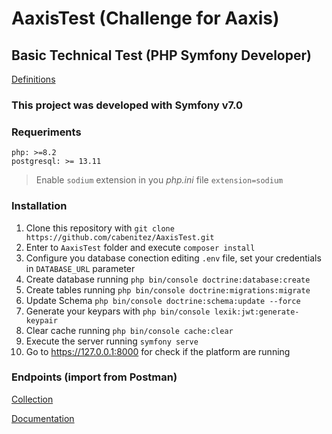 # AaxisTest (Challenge for Aaxis)
## Basic Technical Test (PHP Symfony Developer)

[Definitions](https://github.com/cabenitez/AaxisTest/blob/main/PDF-php-symfony-test-2023-en.pdf)

### This project was developed with Symfony v7.0

### Requeriments 
```
php: >=8.2
postgresql: >= 13.11
```
> Enable `sodium` extension in you *php.ini* file `extension=sodium`

### Installation
1. Clone this repository with `git clone https://github.com/cabenitez/AaxisTest.git`
2. Enter to `AaxisTest` folder and execute `composer install` 
3. Configure you database conection editing `.env` file, set your credentials in `DATABASE_URL` parameter
4. Create database running `php bin/console doctrine:database:create`
5. Create tables running `php bin/console doctrine:migrations:migrate` 
6. Update Schema `php bin/console doctrine:schema:update --force`
7. Generate your keypars with `php bin/console lexik:jwt:generate-keypair`
8. Clear cache running `php bin/console cache:clear`
9. Execute the server running `symfony serve` 
10. Go to https://127.0.0.1:8000 for check if the platform are running

### Endpoints (import from Postman)

[Collection](https://api.postman.com/collections/997492-4c4567ce-92d8-4cdc-9920-3542c3a8bc6e?access_key=PMAT-01HMQMCEHRGPJV11NYHED38EY2)

[Documentation](https://documenter.getpostman.com/view/997492/2s9YymH5Ce)
